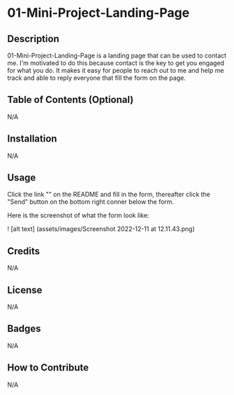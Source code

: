 # 01-Mini-Project-Landing-Page

## Description

01-Mini-Project-Landing-Page is a landing page that can be used to contact me. I'm motivated to do this because contact is the key to get you engaged for what you do. It makes it easy for people to reach out to me and help me track and able to reply everyone that fill the form on the page.

## Table of Contents (Optional)

N/A

## Installation

N/A

## Usage

Click the link "" on the README and fill in the form, thereafter click the "Send" button on the bottom right conner below the form.

Here is the screenshot of what the form look like:

! [alt text] (assets/images/Screenshot 2022-12-11 at 12.11.43.png)

## Credits

N/A

## License

N/A

## Badges

N/A

## How to Contribute

N/A
